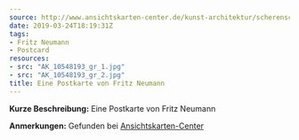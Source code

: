 ```yaml
---
source: http://www.ansichtskarten-center.de/kunst-architektur/scherenschnitte-druck/kuenstlerkarte-scherenschnitt-segelboot-kreuzer-handschnitt-von-fritz-neumann-gute
date: 2019-03-24T18:19:31Z
tags:
- Fritz Neumann
- Postcard
resources:
- src: "AK_10548193_gr_1.jpg"
- src: "AK_10548193_gr_2.jpg"
title: Eine Postkarte von Fritz Neumann
---
```


**Kurze Beschreibung:** Eine Postkarte von Fritz Neumann

**Anmerkungen:** Gefunden bei [Ansichtskarten-Center](http://www.ansichtskarten-center.de/kunst-architektur/scherenschnitte-druck/kuenstlerkarte-scherenschnitt-segelboot-kreuzer-handschnitt-von-fritz-neumann-gute)

